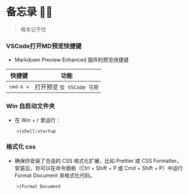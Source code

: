 # 备忘录 🤦‍♀️
> 根本记不住

### VSCode打开MD预览快捷键
- Markdown Preview Enhanced 插件的预览快捷键

| 快捷键          | 功能             |
| ------------------ | ------------------------- |
| <kbd>cmd-k v</kbd> | 打开预览 `仅 VSCode 可用` |

### Win 自启动文件夹

- 在 Win + r 里运行：
```terminal
    >|shell:startup
```

### 格式化 css

- 确保你安装了合适的 CSS 格式化扩展，比如 Prettier 或 CSS Formatter。<br>
安装后，你可以在命令面板（Ctrl + Shift + P 或 Cmd + Shift + P）中运行 Format Document 来格式化代码。
```terminal
    >|Format Document
```